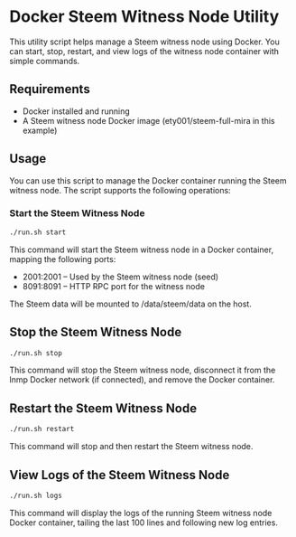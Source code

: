 # Docker Steem Witness Node Utility
This utility script helps manage a Steem witness node using Docker. You can start, stop, restart, and view logs of the witness node container with simple commands.

## Requirements
- Docker installed and running
- A Steem witness node Docker image (ety001/steem-full-mira in this example)

## Usage
You can use this script to manage the Docker container running the Steem witness node. The script supports the following operations:

### Start the Steem Witness Node
```bash
./run.sh start
```

This command will start the Steem witness node in a Docker container, mapping the following ports:

- 2001:2001 – Used by the Steem witness node (seed)
- 8091:8091 – HTTP RPC port for the witness node

The Steem data will be mounted to /data/steem/data on the host.

## Stop the Steem Witness Node
```bash
./run.sh stop
```

This command will stop the Steem witness node, disconnect it from the lnmp Docker network (if connected), and remove the Docker container.

## Restart the Steem Witness Node
```bash
./run.sh restart
```

This command will stop and then restart the Steem witness node.

## View Logs of the Steem Witness Node
```bash
./run.sh logs
```

This command will display the logs of the running Steem witness node Docker container, tailing the last 100 lines and following new log entries.
